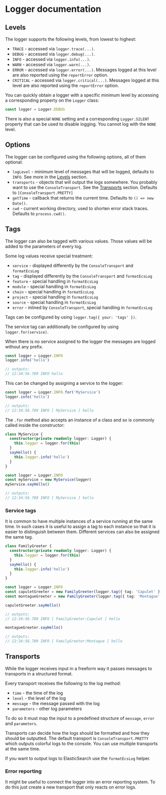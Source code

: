 # Logger documentation

## Levels

The logger supports the following levels, from lowest to highest:

- `TRACE` - accessed via `logger.trace(...)`.
- `DEBUG` - accessed via `logger.debug(...)`.
- `INFO` - accessed via `logger.info(...)`.
- `WARN` - accessed via `logger.warn(...)`.
- `ERROR` - accessed via `logger.error(...)`. Messages logged at this level are also reported using the `reportError` option.
- `CRITICAL` - accessed via `logger.critical(...)`. Messages logged at this level are also reported using the `reportError` option.

You can quickly obtain a logger with a specific minimum level by accessing a corresponding property on the `Logger` class:

```typescript
const logger = Logger.DEBUG
```

There is also a special `NONE` setting and a corresponding `Logger.SILENT` property that can be used to disable logging. You cannot log with the `NONE` level.

## Options

The logger can be configured using the following options, all of them optional:

- `logLevel` - minimum level of messages that will be logged, defaults to `INFO`. See more in the [Levels](#levels) section.
- `transports` - objects that will output the logs somewhere. You probably want to use the `ConsoleTransport`. See the [Transports](#transports) section. Defaults to `[ConsoleTransport.PRETTY]`
- `getTime` - callback that returns the current time. Defaults to `() => new Date()`.
- `cwd` - current working directory, used to shorten error stack traces. Defaults to `process.cwd()`.

## Tags

The logger can also be tagged with various values. Those values will be added to the parameters of every log.

Some log values receive special treatment:
- `service` - displayed differently by the `ConsoleTransport` and `formatEcsLog`
- `tag` - displayed differently by the `ConsoleTransport` and `formatEcsLog`
- `feature` - special handling in `formatEcsLog`
- `module` - special handling in `formatEcsLog`
- `chain` - special handling in `formatEcsLog`
- `project` - special handling in `formatEcsLog`
- `source` - special handling in `formatEcsLog`
- `error` - inlined by `ConsoleTransport`, special handling in `formatEcsLog`

Tags can be configured by using `logger.tag({ your: 'tags' })`.

The service tag can additionally be configured by using `logger.for(service)`.

When there is no service assigned to the logger the messages are logged without any prefix.

```typescript
const logger = Logger.INFO
logger.info('hello')

// outputs:
// 12:34:56.789 INFO hello
```

This can be changed by assigning a service to the logger:

```typescript
const logger = Logger.INFO.for('MyService')
logger.info('hello')

// outputs:
// 12:34:56.789 INFO [ MyService ] hello
```

The `.for` method also accepts an instance of a class and so is commonly called inside the constructor:

```typescript
class MyService {
  constructor(private readonly logger: Logger) {
    this.logger = logger.for(this)
  }
  sayHello() {
    this.logger.info('hello')
  }
}

const logger = Logger.INFO
const myService = new MyService(logger)
myService.sayHello()

// outputs:
// 12:34:56.789 INFO [ MyService ] hello
```

### Service tags

It is common to have multiple instances of a service running at the same time. In such cases it is useful to assign a tag to each instance so that it is easier to distinguish between them. Different services can also be assigned the same tag.

```typescript
class FamilyGreeter {
  constructor(private readonly logger: Logger) {
    this.logger = logger.for(this)
  }
  sayHello() {
    this.logger.info('hello')
  }
}

const logger = Logger.INFO
const capuletGreeter = new FamilyGreeter(logger.tag({ tag: 'Capulet' }))
const montagueGreeter = new FamilyGreeter(logger.tag({ tag: 'Montague' }))

capuletGreeter.sayHello()

// outputs:
// 12:34:56.789 INFO [ FamilyGreeter:Capulet ] hello

montagueGreeter.sayHello()

// outputs:
// 12:34:56.789 INFO [ FamilyGreeter:Montague ] hello
```

## Transports

While the logger receives input in a freeform way it passes messages to transports in a structured format.

Every transport receives the following to the log method:
- `time` - the time of the log
- `level` - the level of the log
- `message` - the message passed with the log
- `parameters` - other log parameters

To do so it must map the input to a predefined structure of `message`, `error` and `parameters`.

Transports can decide how the logs should be formatted and how they should be outputted. The default transport is `ConsoleTransport.PRETTY` which outputs colorful logs to the console. You can use multiple transports at the same time.

If you want to output logs to ElasticSearch use the `formatEcsLog` helper.

### Error reporting

It might be useful to connect the logger into an error reporting system. To do this just create a new transport that only reacts on error logs.
